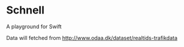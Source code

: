 Schnell
=======

A playground for Swift

Data will fetched from http://www.odaa.dk/dataset/realtids-trafikdata
